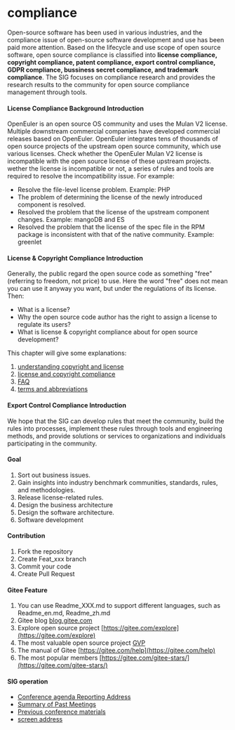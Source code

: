 # compliance

Open-source software has been used in various industries, and the compliance issue of open-source software development and use has been paid more attention. Based on the lifecycle and use scope of open source software, open source compliance is classified into **license compliance, copyright compliance, patent compliance, export control compliance, GDPR compliance, bussiness secret compliance, and trademark compliance**. The SIG focuses on compliance research and provides the research results to the community for open source compliance management through tools.

#### License Compliance Background Introduction


OpenEuler is an open source OS community and uses the Mulan V2 license. Multiple downstream commercial companies have developed commercial releases based on OpenEuler. OpenEuler integrates tens of thousands of open source projects of the upstream open source community, which use various licenses. Check whether the OpenEuler Mulan V2 license  is incompatible with the open source license of these upstream projects. wether the license is incompatible or not, a series of rules and tools are required to resolve the incompatibility issue. For example:

- Resolve the file-level license problem. Example: PHP
- The problem of determining the license of the newly introduced component is resolved.
- Resolved the problem that the license of the upstream component changes. Example: mangoDB and ES
- Resolved the problem that the license of the spec file in the RPM package is inconsistent with that of the native community. Example: greenlet


#### License & Copyright Compliance Introduction
Generally, the public regard the open source code as something "free"(referring to freedom, not price) to use. Here the word "free" does not mean you can use it anyway you want, but under the regulations of its license. Then:
- What is a license?
- Why the open source code author has the right to assign a license to regulate its users?
- What is license & copyright compliance about for open source development?

This chapter will give some explanations:
1. [understanding copyright and license](https://gitee.com/openeuler/compliance/blob/master/guideline/drafts/concept.md)
2. [license and copyright compliance](https://gitee.com/openeuler/compliance/blob/master/guideline/drafts/license.md)
3. [FAQ](https://gitee.com/openeuler/compliance/blob/master/guideline/drafts/faq.md)
4. [terms and abbreviations](https://gitee.com/openeuler/compliance/blob/master/guideline/drafts/terms.md)

#### Export Control Compliance Introduction


We hope that the SIG can develop rules that meet the community, build the rules into processes, implement these rules through tools and engineering methods, and provide solutions or services to organizations and individuals participating in the community.

#### Goal
1. Sort out business issues.
2. Gain insights into industry benchmark communities, standards, rules, and methodologies.
3. Release license-related rules.
4. Design the business architecture
5. Design the software architecture.
6. Software development

#### Contribution

1.  Fork the repository
2.  Create Feat_xxx branch
3.  Commit your code
4.  Create Pull Request


#### Gitee Feature

1.  You can use Readme\_XXX.md to support different languages, such as Readme\_en.md, Readme\_zh.md
2.  Gitee blog [blog.gitee.com](https://blog.gitee.com)
3.  Explore open source project [https://gitee.com/explore](https://gitee.com/explore)
4.  The most valuable open source project [GVP](https://gitee.com/gvp)
5.  The manual of Gitee [https://gitee.com/help](https://gitee.com/help)
6.  The most popular members  [https://gitee.com/gitee-stars/](https://gitee.com/gitee-stars/)

#### SIG operation

- [Conference agenda Reporting Address](https://etherpad.openeuler.org/p/sig-compliance-meetings)
- [Summary of Past Meetings](https://gitee.com/openeuler/compliance/blob/master/SIG_OM/meeting.md)
- [Previous conference materials](https://gitee.com/openeuler/compliance/tree/master/meeting_materials)
- [screen address](https://space.bilibili.com/527064077)
